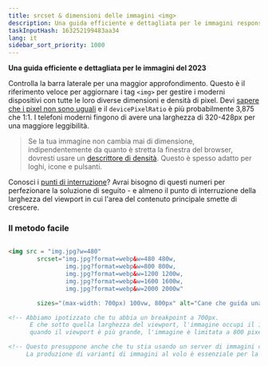 ```yaml
---
title: srcset & dimensioni delle immagini <img>
description: Una guida efficiente e dettagliata per le immagini responsive del 2023.
taskInputHash: 163252199483aa34
lang: it
sidebar_sort_priority: 1000
---
```

**Una guida efficiente e dettagliata per le immagini del 2023**

Controlla la barra laterale per una maggior approfondimento. Questo è il riferimento veloce per aggiornare i tag `<img>` per gestire i moderni dispositivi con tutte le loro diverse dimensioni e densità di pixel. Devi [sapere che i pixel non sono uguali](/it/pixels-non-pixels) e il `devicePixelRatio` è più probabilmente 3,875 che 1:1. I telefoni moderni fingono di avere una larghezza di 320-428px per una maggiore leggibilità.

> Se la tua immagine non cambia mai di dimensione, indipendentemente da quanto è stretta la finestra del browser, dovresti usare un [descrittore di densità](/it/density-descriptors). Questo è spesso adatto per loghi, icone e pulsanti.

Conosci i [punti di interruzione](/it/breakpoints)? Avrai bisogno di questi numeri per perfezionare la soluzione di seguito - e almeno il punto di interruzione della larghezza del viewport in cui l'area del contenuto principale smette di crescere.


### Il metodo facile

```html

<img src = "img.jpg?w=480" 
        srcset="img.jpg?format=webp&w=480 480w, 
                img.jpg?format=webp&w=800 800w, 
                img.jpg?format=webp&w=1200 1200w, 
                img.jpg?format=webp&w=1600 1600w, 
                img.jpg?format=webp&w=2000 2000w"

        sizes="(max-width: 700px) 100vw, 800px" alt="Cane che guida una bicicletta" />

<!-- Abbiamo ipotizzato che tu abbia un breakpoint a 700px. 
      E che sotto quella larghezza del viewport, l'immagine occupi il 100% della larghezza, ma
      quando il viewport è più grande, l'immagine è limitata a 800 pixels CSS -->

<!-- Questo presuppone anche che tu stia usando un server di immagini compatibile con RIAPI come Imageflow.
     La produzione di varianti di immagini al volo è essenziale per la sanità mentale dello sviluppatore. -->
